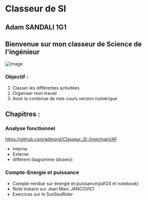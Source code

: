 # Classeur de SI
## Adam SANDALI 1G1 
## Bienvenue sur mon classeur de Science de l'ingénieur
![image](https://github.com/user-attachments/assets/b4a341a5-8a51-4e6a-bfd7-6d1919cf0c80)

### Objectif :
1. Classer les différentes activitées
2. Organiser mon travail
3. Avoir le contenue de mes cours version numérique

## Chapitres :
### Analyse fonctionnel
https://github.com/admsnd/Classeur_SI-/tree/main/AF
- Interne
- Externe
- différent diagramme (drawio)
###  Compte-Energie et puissance
- Compte-rendue sur énergie et puissance(pdf24 et notebook)
- Note linéaire sur Jean Marc JANCOVICI
- Exercices sur le SunSeaRider
